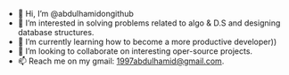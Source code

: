 - 👋 Hi, I’m @abdulhamidongithub
- 👀 I’m interested in solving problems related to algo & D.S and designing database structures.
- 🌱 I’m currently learning how to become a more productive developer))
- 💞️ I’m looking to collaborate on interesting oper-source projects.
- 📫 Reach me on my gmail: 1997abdulhamid@gmail.com.

<!---
abdulhamidongithub/abdulhamidongithub is a ✨ special ✨ repository because its `README.md` (this file) appears on your GitHub profile.
You can click the Preview link to take a look at your changes.
--->
